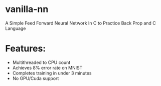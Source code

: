 # vanilla-nn

A Simple Feed Forward Neural Network In C to Practice Back Prop and C Language

# Features:

- Multithreaded to CPU count
- Achieves 8% error rate on MNIST
- Completes training in under 3 minutes
- No GPU/Cuda support
